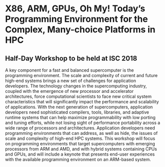 # X86, ARM, GPUs, Oh My! Today’s Programming Environment for the Complex, Many-choice Platforms in HPC

## Half-Day Workshop to be held at ISC 2018


A key component for a fast and balanced supercomputer is the
programming environment. The scale and complexity of current and future
high-end systems brings a new set of challenges for application developers. The
technology changes in the supercomputing industry, coupled with the emergence
of new processor and accelerator architectures, force computational scientists
to face new critical system characteristics that will significantly impact the
performance and scalability of applications. With the next generation of
supercomputers, application developers need sophisticated compilers, tools,
libraries, and adaptive runtime systems that can help maximize programmability
with low porting and tuning efforts, while not losing sight of performance
portability across a wide range of processors and architectures. Application
developers need programming environments that can address, as well as hide, the
issues of scale and complexity of high-end HPC systems. This workshop will
focus on programming environments that target supercomputers with emerging
processors from ARM and AMD, and with hybrid systems containing CPUs and GPUs,
and will include a keynote that presents end-user experiences with the
available programming environment on an ARM-based system.   


